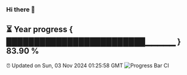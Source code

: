 ### Hi there 👋
⏳ Year progress { █████████████████████████▁▁▁▁▁ } 83.90 %
---
⏰ Updated on Sun, 03 Nov 2024 01:25:58 GMT
![Progress Bar CI](https://github.com/liununu/liununu/workflows/Progress%20Bar%20CI/badge.svg)
